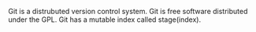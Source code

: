 Git is a distrubuted version control system.
Git is free software distributed under the GPL.
Git has a mutable index called stage(index).
